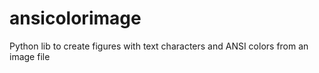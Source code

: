 # ansicolorimage
Python lib to create figures with text characters and ANSI colors from an image file 
